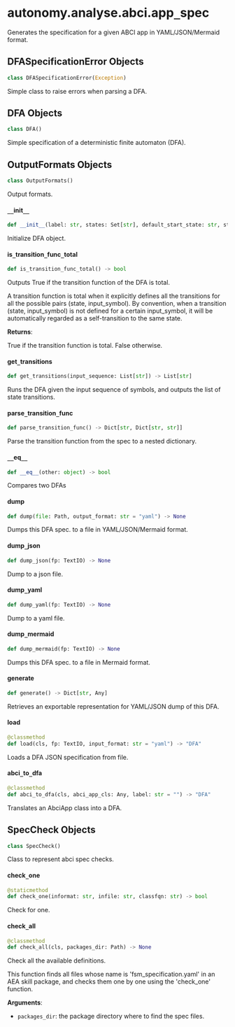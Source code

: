 <a id="autonomy.analyse.abci.app_spec"></a>

# autonomy.analyse.abci.app`_`spec

Generates the specification for a given ABCI app in YAML/JSON/Mermaid format.

<a id="autonomy.analyse.abci.app_spec.DFASpecificationError"></a>

## DFASpecificationError Objects

```python
class DFASpecificationError(Exception)
```

Simple class to raise errors when parsing a DFA.

<a id="autonomy.analyse.abci.app_spec.DFA"></a>

## DFA Objects

```python
class DFA()
```

Simple specification of a deterministic finite automaton (DFA).

<a id="autonomy.analyse.abci.app_spec.DFA.OutputFormats"></a>

## OutputFormats Objects

```python
class OutputFormats()
```

Output formats.

<a id="autonomy.analyse.abci.app_spec.DFA.__init__"></a>

#### `__`init`__`

```python
def __init__(label: str, states: Set[str], default_start_state: str, start_states: Set[str], final_states: Set[str], alphabet_in: Set[str], transition_func: Dict[Tuple[str, str], str])
```

Initialize DFA object.

<a id="autonomy.analyse.abci.app_spec.DFA.is_transition_func_total"></a>

#### is`_`transition`_`func`_`total

```python
def is_transition_func_total() -> bool
```

Outputs True if the transition function of the DFA is total.

A transition function is total when it explicitly defines all the transitions
for all the possible pairs (state, input_symbol). By convention, when a transition
(state, input_symbol) is not defined for a certain input_symbol, it will be
automatically regarded as a self-transition to the same state.

**Returns**:

True if the transition function is total. False otherwise.

<a id="autonomy.analyse.abci.app_spec.DFA.get_transitions"></a>

#### get`_`transitions

```python
def get_transitions(input_sequence: List[str]) -> List[str]
```

Runs the DFA given the input sequence of symbols, and outputs the list of state transitions.

<a id="autonomy.analyse.abci.app_spec.DFA.parse_transition_func"></a>

#### parse`_`transition`_`func

```python
def parse_transition_func() -> Dict[str, Dict[str, str]]
```

Parse the transition function from the spec to a nested dictionary.

<a id="autonomy.analyse.abci.app_spec.DFA.__eq__"></a>

#### `__`eq`__`

```python
def __eq__(other: object) -> bool
```

Compares two DFAs

<a id="autonomy.analyse.abci.app_spec.DFA.dump"></a>

#### dump

```python
def dump(file: Path, output_format: str = "yaml") -> None
```

Dumps this DFA spec. to a file in YAML/JSON/Mermaid format.

<a id="autonomy.analyse.abci.app_spec.DFA.dump_json"></a>

#### dump`_`json

```python
def dump_json(fp: TextIO) -> None
```

Dump to a json file.

<a id="autonomy.analyse.abci.app_spec.DFA.dump_yaml"></a>

#### dump`_`yaml

```python
def dump_yaml(fp: TextIO) -> None
```

Dump to a yaml file.

<a id="autonomy.analyse.abci.app_spec.DFA.dump_mermaid"></a>

#### dump`_`mermaid

```python
def dump_mermaid(fp: TextIO) -> None
```

Dumps this DFA spec. to a file in Mermaid format.

<a id="autonomy.analyse.abci.app_spec.DFA.generate"></a>

#### generate

```python
def generate() -> Dict[str, Any]
```

Retrieves an exportable representation for YAML/JSON dump of this DFA.

<a id="autonomy.analyse.abci.app_spec.DFA.load"></a>

#### load

```python
@classmethod
def load(cls, fp: TextIO, input_format: str = "yaml") -> "DFA"
```

Loads a DFA JSON specification from file.

<a id="autonomy.analyse.abci.app_spec.DFA.abci_to_dfa"></a>

#### abci`_`to`_`dfa

```python
@classmethod
def abci_to_dfa(cls, abci_app_cls: Any, label: str = "") -> "DFA"
```

Translates an AbciApp class into a DFA.

<a id="autonomy.analyse.abci.app_spec.SpecCheck"></a>

## SpecCheck Objects

```python
class SpecCheck()
```

Class to represent abci spec checks.

<a id="autonomy.analyse.abci.app_spec.SpecCheck.check_one"></a>

#### check`_`one

```python
@staticmethod
def check_one(informat: str, infile: str, classfqn: str) -> bool
```

Check for one.

<a id="autonomy.analyse.abci.app_spec.SpecCheck.check_all"></a>

#### check`_`all

```python
@classmethod
def check_all(cls, packages_dir: Path) -> None
```

Check all the available definitions.

This function finds all files whose name is 'fsm_specification.yaml' in an AEA skill package, and checks them
one by one using the 'check_one' function.

**Arguments**:

- `packages_dir`: the package directory where to find the spec files.

